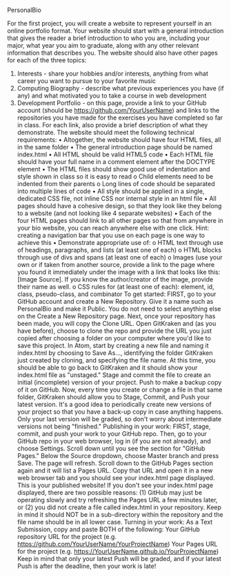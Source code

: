 PersonalBio

For the first project, you will create a website to represent yourself in an online portfolio format.
Your website should start with a general introduction that gives the reader a brief introduction to who you are, including your major, what year you aim to graduate, along with any other relevant information that describes you. The website should also have other pages for each of the three topics:
1.	Interests - share your hobbies and/or interests, anything from what career you want to pursue to your favorite music
2.	Computing Biography - describe what previous experiences you have (if any) and what motivated you to take a course in web development
3.	Development Portfolio - on this page, provide a link to your GitHub account (should be https://github.com/YourUserName) and links to the repositories you have made for the exercises you have completed so far in class. For each link, also provide a brief description of what they demonstrate.
The website should meet the following technical requirements:
•	Altogether, the website should have four HTML files, all in the same folder
•	The general introduction page should be named index.html
•	All HTML should be valid HTML5 code
•	Each HTML file should have your full name in a comment element after the DOCTYPE element
•	The HTML files should show good use of indentation and style shown in class so it is easy to read
o	Child elements need to be indented from their parents
o	Long lines of code should be separated into multiple lines of code
•	All style should be applied in a single, dedicated CSS file, not inline CSS nor internal style in an html file
•	All pages should have a cohesive design, so that they look like they belong to a website (and not looking like 4 separate websites)
•	Each of the four HTML pages should link to all other pages so that from anywhere in your bio website, you can reach anywhere else with one click. Hint: creating a navigation bar that you use on each page is one way to achieve this
•	Demonstrate appropriate use of:
o	HTML text through use of headings, paragraphs, and lists (at least one of each)
o	HTML blocks through use of divs and spans (at least one of each)
o	Images (use your own or if taken from another source, provide a link to the page where you found it immediately under the image with a link that looks like this: [Image Source]. If you know the author/creator of the image, provide their name as well.
o	CSS rules for (at least one of each): element, id, class, pseudo-class, and combinator
To get started:
FIRST, go to your GitHub account and create a New Repository. Give it a name such as PersonalBio and make it Public. You do not need to select anything else on the Create a New Repository page.
Next, once your repository has been made, you will copy the Clone URL. Open GitKraken and (as you have before), choose to clone the repo and provide the URL you just copied after choosing a folder on your computer where you'd like to save this project.
In Atom, start by creating a new file and naming it index.html by choosing to Save As..., identifying the folder GitKraken just created by cloning, and specifying the file name.
At this time, you should be able to go back to GitKraken and it should show your index.html file as "unstaged." Stage and commit the file to create an initial (incomplete) version of your project. Push to make a backup copy of it on GitHub.
Now, every time you create or change a file in that same folder, GitKraken should allow you to Stage, Commit, and Push your latest version. It's a good idea to periodically create new versions of your project so that you have a back-up copy in case anything happens. Only your last version will be graded, so don't worry about intermediate versions not being "finished."
Publishing in your work:
FIRST, stage, commit, and push your work to your GitHub repo.
Then, go to your GitHub repo in your web browser, log in (if you are not already), and choose Settings. Scroll down until you see the section for "GitHub Pages." Below the Source dropdown, choose Master branch and press Save. The page will refresh. Scroll down to the GitHub Pages section again and it will list a Pages URL. Copy that URL and open it in a new web browser tab and you should see your index.html page displayed. This is your published website!
If you don't see your index.html page displayed, there are two possible reasons: (1) GitHub may just be operating slowly and try refreshing the Pages URL a few minutes later, or (2) you did not create a file called index.html in your repository. Keep in mind it should NOT be in a sub-directory within the repository and the file name should be in all lower case.
Turning in your work:
As a Text Submission, copy and paste BOTH of the following:
Your GitHub repository URL for the project (e.g. https://github.com/YourUserName/YourProjectName)
Your Pages URL for the project (e.g. https://YourUserName.github.io/YourProjectName)
Keep in mind that only your latest Push will be graded, and if your latest Push is after the deadline, then your work is late!
